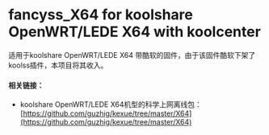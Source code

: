 # fancyss_X64 for koolshare OpenWRT/LEDE X64 with koolcenter
适用于koolshare OpenWRT/LEDE X64 带酷软的固件，由于该固件酷软下架了koolss插件，本项目将其收入。

#### 相关链接：
* koolshare OpenWRT/LEDE X64机型的科学上网离线包：[https://github.com/guzhig/kexue/tree/master/X64](https://github.com/guzhig/kexue/tree/master/X64)

